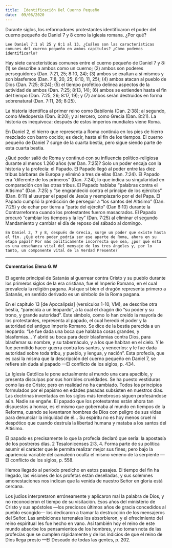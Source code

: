 ```yaml
---
title:  Identificación Del Cuerno Pequeño
date:  09/06/2020
---
```


Durante siglos, los reformadores protestantes identificaron el poder del cuerno pequeño de Daniel 7 y 8 como la iglesia romana. ¿Por qué?

`Lee Daniel 7:1 al 25 y 8:1 al 13. ¿Cuáles son las características comunes del cuerno pequeño en ambos capítulos? ¿Cómo podemos identificarlo?`

Hay siete características comunes entre el cuerno pequeño de Daniel 7 y 8: (1) se describe a ambos como un cuerno; (2) ambos son poderes perseguidores (Dan. 7:21, 25; 8:10, 24); (3) ambos se exaltan a sí mismos y son blasfemos (Dan. 7:8, 20, 25; 8:10, 11, 25); (4) ambos atacan al pueblo de Dios (Dan. 7:25; 8:24); (5) el tiempo profético delinea aspectos de la actividad de ambos (Dan. 7:25; 8:13, 14); (6) ambos se extienden hasta el fin del tiempo (Dan. 7:25, 26; 8:17, 19); y (7) ambos serán destruidos en forma sobrenatural (Dan. 7:11, 26; 8:25).

La historia identifica al primer reino como Babilonia (Dan. 2:38); al segundo, como Medopersia (Dan. 8:20); y al tercero, como Grecia (Dan. 8:21). La historia es inequívoca: después de estos imperios mundiales viene Roma.

En Daniel 2, el hierro que representa a Roma continúa en los pies de hierro mezclado con barro cocido; es decir, hasta el fin de los tiempos. El cuerno pequeño de Daniel 7 surge de la cuarta bestia, pero sigue siendo parte de esta cuarta bestia.

¿Qué poder salió de Roma y continuó con su influencia político-religiosa durante al menos 1.260 años (ver Dan. 7:25)? Solo un poder encaja con la historia y la profecía: el Papado. El Papado llegó al poder entre las diez tribus bárbaras de Europa y eliminó a tres de ellas (Dan. 7:24). El Papado era “diferente de los primeros” (Dan. 7:24), lo que indica su singularidad en comparación con las otras tribus. El Papado hablaba “palabras contra el Altísimo” (Dan. 7:25) y “se engrandeció contra el príncipe de los ejércitos” (Dan. 8:11) al usurpar el papel de Jesús y reemplazarlo por el del Papa. El Papado cumplió la predicción de perseguir a “los santos del Altísimo” (Dan. 7:25) y de echar por tierra a “parte del ejército” (Dan 8:10) durante la Contrarreforma cuando los protestantes fueron masacrados. El Papado procuró “cambiar los tiempos y la ley” (Dan. 7:25) al eliminar el segundo Mandamiento y cambiar el día de reposo del sábado al domingo.

`En Daniel 2, 7 y 8, después de Grecia, surge un poder que existe hasta el fin. ¿Qué otro poder podría ser ese aparte de Roma, ahora en su etapa papal? Por más políticamente incorrecta que sea, ¿por qué esta es una enseñanza vital del mensaje de los tres ángeles y, por lo tanto, un componente vital de la Verdad Presente?`

---

#### Comentarios Elena G.W

El agente principal de Satanás al guerrear contra Cristo y su pueblo durante los primeros siglos de la era cristiana, fue el Imperio Romano, en el cual prevalecía la religión pagana. Así que si bien el dragón representa primero a Satanás, en sentido derivado es un símbolo de la Roma pagana.

En el capítulo 13 [de Apocalipsis] (versículos 1-10, VM), se describe otra bestia, “parecida a un leopardo”, a la cual el dragón dio “su poder y su trono, y grande autoridad”. Este símbolo, como lo han creído la mayoría de los protestantes, representa al papado, el cual heredó el poder y la autoridad del antiguo Imperio Romano. Se dice de la bestia parecida a un leopardo: “Le fue dada una boca que hablaba cosas grandes, y blasfemias… Y abrió su boca para decir blasfemias contra Dios, para blasfemar su nombre, y su tabernáculo, y a los que habitan en el cielo. Y le fue permitido hacer guerra contra los santos, y vencerlos: y le fue dada autoridad sobre toda tribu, y pueblo, y lengua, y nación”. Esta profecía, que es casi la misma que la descripción del cuerno pequeño en Daniel 7, se refiere sin duda al papado —El conflicto de los siglos, p. 434.

La Iglesia Católica le pone actualmente al mundo una cara apacible, y presenta disculpas por sus horribles crueldades. Se ha puesto vestiduras como las de Cristo; pero en realidad no ha cambiado. Todos los principios formulados por el papismo en edades pasadas subsisten en nuestros días. Las doctrinas inventadas en los siglos más tenebrosos siguen profesándose aún. Nadie se engañe. El papado que los protestantes están ahora tan dispuestos a honrar, es el mismo que gobernaba al mundo en tiempos de la Reforma, cuando se levantaron hombres de Dios con peligro de sus vidas para denunciar la iniquidad de él… Su espíritu no es hoy menos cruel ni despótico que cuando destruía la libertad humana y mataba a los santos del Altísimo.

El papado es precisamente lo que la profecía declaró que sería: la apostasía de los postreros días. 2 Tesalonicenses 2:3, 4. Forma parte de su política asumir el carácter que le permita realizar mejor sus fines; pero bajo la apariencia variable del camaleón oculta el mismo veneno de la serpiente —El conflicto de los siglos, p. 558.

Hemos llegado al período predicho en estos pasajes. El tiempo del fin ha llegado, las visiones de los profetas están deselladas, y sus solemnes amonestaciones nos indican que la venida de nuestro Señor en gloria está cercana.

Los judíos interpretaron erróneamente y aplicaron mal la palabra de Dios, y no reconocieron el tiempo de su visitación. Esos años del ministerio de Cristo y sus apóstoles —los preciosos últimos años de gracia concedidos al pueblo escogido— los dedicaron a tramar la destrucción de los mensajeros del Señor. Las ambiciones terrenales los absorbieron, y el ofrecimiento del reino espiritual les fue hecho en vano. Así también hoy el reino de este mundo absorbe los pensamientos de los hombres, y no toman nota de las profecías que se cumplen rápidamente y de los indicios de que el reino de Dios llega presto —El Deseado de todas las gentes, p. 202.